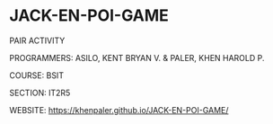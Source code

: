 # JACK-EN-POI-GAME


PAIR ACTIVITY

PROGRAMMERS: ASILO, KENT BRYAN V. & PALER, KHEN HAROLD P.

COURSE: BSIT

SECTION: IT2R5

WEBSITE: https://khenpaler.github.io/JACK-EN-POI-GAME/

